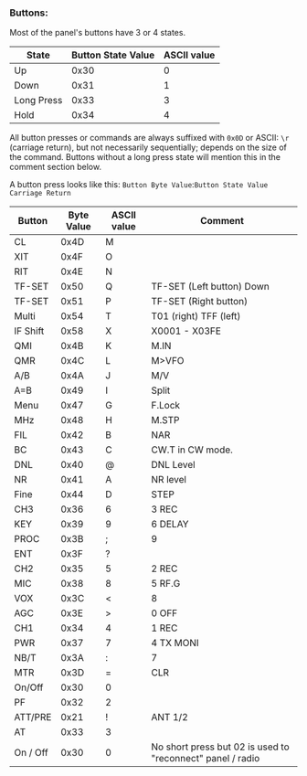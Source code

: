 ﻿
### Buttons:

Most of the panel's buttons have 3 or 4 states.

| State      | Button State Value | ASCII value |
|------------|--------------------|-------------|
| Up         | 0x30               | 0           |
| Down       | 0x31               | 1           |
| Long Press | 0x33               | 3           |
| Hold       | 0x34               | 4           |

All button presses or commands are always suffixed with `0x0D` or ASCII: `\r` (carriage return), but not necessarily sequentially; depends on the size of the command.
Buttons without a long press state will mention this in the comment section below.

A button press looks like this: `Button Byte Value`:`Button State Value` `Carriage Return`

| Button   | Byte Value | ASCII value | Comment                                                    |
|----------|------------|-------------|------------------------------------------------------------|
| CL       | 0x4D       | M           |                                                            |
| XIT      | 0x4F       | O           |                                                            |
| RIT      | 0x4E       | N           |                                                            |
| TF-SET   | 0x50       | Q           | TF-SET (Left button) Down                                  |
| TF-SET   | 0x51       | P           | TF-SET (Right button)                                      |
| Multi    | 0x54       | T           | T01 (right) TFF (left)                                     |
| IF Shift | 0x58       | X           | X0001 - X03FE                                              |
| QMI      | 0x4B       | K           | M.IN                                                       |
| QMR      | 0x4C       | L           | M>VFO                                                      |
| A/B      | 0x4A       | J           | M/V                                                        |
| A=B      | 0x49       | I           | Split                                                      |
| Menu     | 0x47       | G           | F.Lock                                                     |
| MHz      | 0x48       | H           | M.STP                                                      |
| FIL      | 0x42       | B           | NAR                                                        |
| BC       | 0x43       | C           | CW.T in CW mode.                                           |
| DNL      | 0x40       | @           | DNL Level                                                  | 
| NR       | 0x41       | A           | NR level                                                   |
| Fine     | 0x44       | D           | STEP                                                       |
| CH3      | 0x36       | 6           | 3 REC                                                      |
| KEY      | 0x39       | 9           | 6 DELAY                                                    |
| PROC     | 0x3B       | ;           | 9                                                          |
| ENT      | 0x3F       | ?           |                                                            |
| CH2      | 0x35       | 5           | 2 REC                                                      |
| MIC      | 0x38       | 8           | 5 RF.G                                                     |
| VOX      | 0x3C       | <           | 8                                                          |
| AGC      | 0x3E       | >           | 0 OFF                                                      |
| CH1      | 0x34       | 4           | 1 REC                                                      |
| PWR      | 0x37       | 7           | 4 TX MONI                                                  |
| NB/T     | 0x3A       | :           | 7                                                          |
| MTR      | 0x3D       | =           | CLR                                                        |
| On/Off   | 0x30       | 0           |                                                            |
| PF       | 0x32       | 2           |                                                            |
| ATT/PRE  | 0x21       | !           | ANT 1/2                                                    |
| AT       | 0x33       | 3           |                                                            |
| On / Off | 0x30       | 0           | No short press but 02 is used to "reconnect" panel / radio |